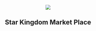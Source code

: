 <p align="center"><img src="https://cdn.shopify.com/s/files/1/0262/3550/2666/files/Star-Kingdom-Logo---Final-png-trimmed-long_1a6a547a-3d60-427a-8e2f-ffe31d85113f_540x.png?v=1672922369"/></p>

<h2 align="center">Star Kingdom Market Place</h2>
